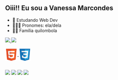 ## Oiii!! Eu sou a Vanessa Marcondes


- 🌻 Estudando Web Dev
- 🧜🏾‍♀️ Pronomes: ela/dela
- 👸🏾 Família quilombola

<div>
  <a href="https://github.com/rafaballerini">
  <img height="180em" src="https://github-readme-stats.vercel.app/api?username=vanessamarcondes&show_icons=true&theme=dark&include_all_comits+true&count_private+true"/>
  <img height="180em" src="https://github-readme-stats.vercel.app/api/top-langs/?username=vanessamarcondes&layout=compact&langs_count=16&theme=dark"/>
<div/>
<div style="display: inline_block"><br>
  <img align="center" alt="Vanessa HTML" heigth="30" width="40" src="https://raw.githubusercontent.com/devicons/devicon/master/icons/html5/html5-original.svg">
  <img align="center" alt="Vanessa CSS" heigth="30" width="40" src="https://raw.githubusercontent.com/devicons/devicon/master/icons/css3/css3-original.svg"> 
  
  ##
  
  <div>
    <a href="https://instagram.com/marcondeesss_" target="_blank"><img src="https://img.shields.io/badge/-Instagram-%23E4405F?style=for-the-badge&logo=instagram&logoColor=white" target="_blank"></a>
    <a href="https://discord.gg/G9GPg5SA75" target="_blank"><img src="https://img.shields.io/badge/Discord-7289DA?style=for-the-badge&logo=discord&logoColor=white" target="_blank"></a>
    <a href= "mailto:vanessacosta21472@gmail.com"><img src="https://img.shields.io/badge/Gmail-%23333?style=for-the-badge&logo=gmail&logoColor=white" target="blank"></a>
    <a href="https://www.linkedin.com/in/vanessacostamarcondes-45875016a" target="_blank"><img src="https://img.shields.io/badge/Linkedin-&230077B5?style=for-the-badge&logo=linkedin&logoColor=white" target="blank"></a>
    </div>
